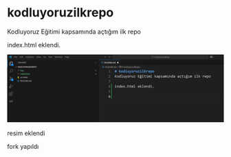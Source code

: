 # kodluyoruzilkrepo
Kodluyoruz Eğitimi kapsamında açtığım ilk repo

index.html eklendi.

![Ödev 1 Görseli](img/odev1.png)

resim eklendi

fork yapıldı

